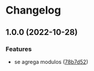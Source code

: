 # Changelog

## 1.0.0 (2022-10-28)


### Features

* se agrega modulos ([78b7d52](https://github.com/dev-kess/demo-release-2/commit/78b7d52056647d8066d93fe1f72fab59c7a8361d))
